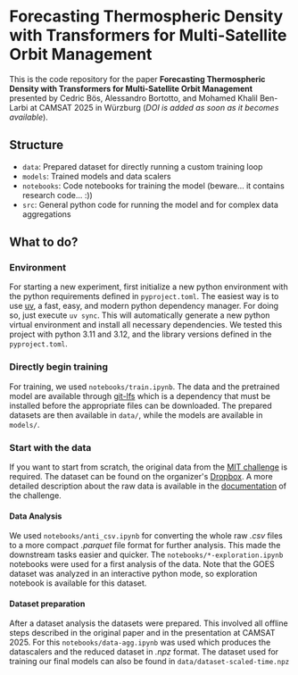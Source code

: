 # Forecasting Thermospheric Density with Transformers for Multi-Satellite Orbit Management

This is the code repository for the paper **Forecasting Thermospheric Density with Transformers for Multi-Satellite
Orbit Management** presented by Cedric Bös, Alessandro Bortotto, and Mohamed Khalil Ben-Larbi at CAMSAT 2025 in
Würzburg (_DOI is added as soon as it becomes available_).

## Structure

- `data`: Prepared dataset for directly running a custom training loop
- `models`: Trained models and data scalers 
- `notebooks`: Code notebooks for training the model (beware... it contains research code... :))
- `src`: General python code for running the model and for complex data aggregations

## What to do?

### Environment

For starting a new experiment, first initialize a new python environment with the python requirements defined in
`pyproject.toml`.
The easiest way is to use [uv](https://github.com/astral-sh/uv), a fast, easy, and modern python dependency manager.
For doing so, just execute `uv sync`.
This will automatically generate a new python virtual environment and install all necessary dependencies.
We tested this project with python 3.11 and 3.12, and the library versions defined in the `pyproject.toml`.

### Directly begin training

For training, we used `notebooks/train.ipynb`.
The data and the pretrained model are available through [git-lfs](https://git-lfs.com/) which is a dependency that must
be installed before the appropriate files can be downloaded.
The prepared datasets are then available in `data/`, while the models are available in `models/`.

### Start with the data

If you want to start from scratch, the original data from the
[MIT challenge](https://aeroastro.mit.edu/arclab/aichallenge/) is required.
The dataset can be found on the organizer's
[Dropbox](https://www.dropbox.com/scl/fo/ilxkfy9yla0z2ea97tfqv/AB9lngJ2yHvf9t5h2oQXaDc?rlkey=iju8q5b1kxol78kbt0b9tcfz3).
A more detailed description about the raw data is available in the
[documentation](https://2025-ai-challenge.readthedocs.io/en/latest/) of the challenge.

#### Data Analysis

We used `notebooks/anti_csv.ipynb` for converting the whole raw _.csv_ files to a more compact _.parquet_ file format
for further analysis.
This made the downstream tasks easier and quicker.
The `notebooks/*-exploration.ipynb` notebooks were used for a first analysis of the data.
Note that the GOES dataset was analyzed in an interactive python mode, so exploration notebook is available for this
dataset.

#### Dataset preparation

After a dataset analysis the datasets were prepared.
This involved all offline steps described in the original paper and in the presentation at CAMSAT 2025.
For this `notebooks/data-agg.ipynb` was used which produces the datascalers and the reduced dataset in _.npz_ format.
The dataset used for training our final models can also be found in `data/dataset-scaled-time.npz`
